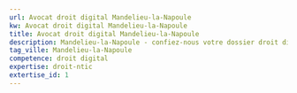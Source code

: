 ```yaml
---
url: Avocat droit digital Mandelieu-la-Napoule
kw: Avocat droit digital Mandelieu-la-Napoule
title: Avocat droit digital Mandelieu-la-Napoule
description: Mandelieu-la-Napoule - confiez-nous votre dossier droit digital
tag_ville: Mandelieu-la-Napoule
competence: droit digital
expertise: droit-ntic
extertise_id: 1
---
```

